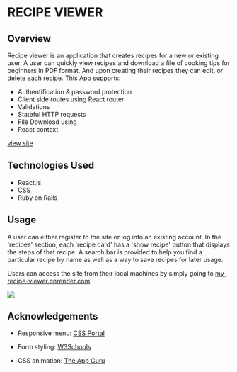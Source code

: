 # RECIPE VIEWER

## Overview


Recipe viewer is  an application that creates recipes  for a new or existing user.  A user can quickly view recipes and download a file of cooking tips for beginners in PDF format. And upon creating their recipes they can edit, or delete each recipe.
This App supports:

* Authentification & password protection
* Client side routes using React router
* Validations
* Stateful HTTP requests
* File Download using 
* React context

 [view site](https://my-recipe-viewer.onrender.com)


## Technologies Used
 * React.js
 * CSS
 * Ruby on Rails


## Usage
A user can either register to the site or log into an existing account.
In the 'recipes' section, each 'recipe card' has a 'show recipe' button that displays  the steps of that recipe. A search bar is provided to help you find a particular recipe by name as well as a way to save recipes for later usage.

Users can access the site from their local machines by simply going to [my-recipe-viewer.onrender.com](https://my-recipe-viewer.onrender.com)

![](https://github.com/JonathanB96/phase-5-recipe-viewer/blob/main/phase%205%20gif.gif)

## Acknowledgements
* Responsive menu: [CSS Portal](https://www.cssportal.com/css3-menu-generator/)

* Form styling: [W3Schools](https://www.w3schools.com/)
* CSS animation: [The App Guru](http://www.theappguruz.com/tag-tools/web/CSSAnimations/)




